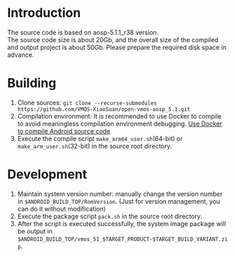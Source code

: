 # Introduction
The source code is based on aosp-5.1.1_r38 version.  
The source code size is about 20Gb, and the overall size of the compiled and output project is about 50Gb. Please prepare the required disk space in advance.  

# Building
1. Clone sources: ```git clone --recurse-submodules https://github.com/VMOS-XiaoSuan/open-vmos-aosp_5.1.git```
2. Compilation environment: It is recommended to use Docker to compile to avoid meaningless compilation environment debugging.  [Use Docker to compile Android source code](./Compile%20AOSP%20with%20Docker.md)  
3. Execute the compile script ```make_arm64_user.sh```(64-bit) or ```make_arm_user.sh```(32-bit) in the source root directory.  

# Development
1. Maintain system version number: manually change the version number in ```$ANDROID_BUILD_TOP/RomVersion```. (Just for version management, you can do it without modification)  
2. Execute the package script ```pack.sh``` in the source root directory.  
3. After the script is executed successfully, the system image package will be output in ```$ANDROID_BUILD_TOP/vmos_51_$TARGET_PRODUCT-$TARGET_BUILD_VARIANT.zip```.  